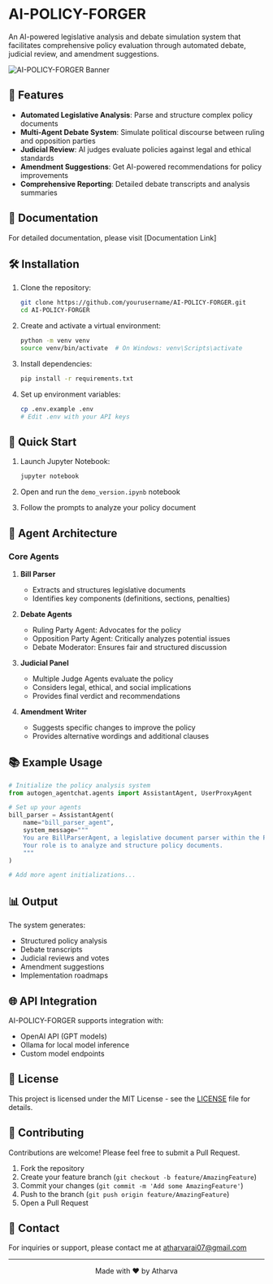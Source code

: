# AI-POLICY-FORGER

An AI-powered legislative analysis and debate simulation system that facilitates comprehensive policy evaluation through automated debate, judicial review, and amendment suggestions.

![AI-POLICY-FORGER Banner](https://via.placeholder.com/1200x400/2d3748/ffffff?text=AI-POLICY-FORGER)

## 🚀 Features

- **Automated Legislative Analysis**: Parse and structure complex policy documents
- **Multi-Agent Debate System**: Simulate political discourse between ruling and opposition parties
- **Judicial Review**: AI judges evaluate policies against legal and ethical standards
- **Amendment Suggestions**: Get AI-powered recommendations for policy improvements
- **Comprehensive Reporting**: Detailed debate transcripts and analysis summaries

## 📄 Documentation

For detailed documentation, please visit [Documentation Link]

## 🛠️ Installation

1. Clone the repository:
   ```bash
   git clone https://github.com/yourusername/AI-POLICY-FORGER.git
   cd AI-POLICY-FORGER
   ```

2. Create and activate a virtual environment:
   ```bash
   python -m venv venv
   source venv/bin/activate  # On Windows: venv\Scripts\activate
   ```

3. Install dependencies:
   ```bash
   pip install -r requirements.txt
   ```

4. Set up environment variables:
   ```bash
   cp .env.example .env
   # Edit .env with your API keys
   ```

## 🚀 Quick Start

1. Launch Jupyter Notebook:
   ```bash
   jupyter notebook
   ```

2. Open and run the `demo_version.ipynb` notebook

3. Follow the prompts to analyze your policy document

## 🤖 Agent Architecture

### Core Agents

1. **Bill Parser**
   - Extracts and structures legislative documents
   - Identifies key components (definitions, sections, penalties)

2. **Debate Agents**
   - Ruling Party Agent: Advocates for the policy
   - Opposition Party Agent: Critically analyzes potential issues
   - Debate Moderator: Ensures fair and structured discussion

3. **Judicial Panel**
   - Multiple Judge Agents evaluate the policy
   - Considers legal, ethical, and social implications
   - Provides final verdict and recommendations

4. **Amendment Writer**
   - Suggests specific changes to improve the policy
   - Provides alternative wordings and additional clauses

## 📚 Example Usage

```python
# Initialize the policy analysis system
from autogen_agentchat.agents import AssistantAgent, UserProxyAgent

# Set up your agents
bill_parser = AssistantAgent(
    name="bill_parser_agent",
    system_message="""
    You are BillParserAgent, a legislative document parser within the PolicyForgeAI system.
    Your role is to analyze and structure policy documents.
    """
)

# Add more agent initializations...
```

## 📊 Output

The system generates:
- Structured policy analysis
- Debate transcripts
- Judicial reviews and votes
- Amendment suggestions
- Implementation roadmaps

## 🌐 API Integration

AI-POLICY-FORGER supports integration with:
- OpenAI API (GPT models)
- Ollama for local model inference
- Custom model endpoints

## 📝 License

This project is licensed under the MIT License - see the [LICENSE](LICENSE) file for details.

## 🤝 Contributing

Contributions are welcome! Please feel free to submit a Pull Request.

1. Fork the repository
2. Create your feature branch (`git checkout -b feature/AmazingFeature`)
3. Commit your changes (`git commit -m 'Add some AmazingFeature'`)
4. Push to the branch (`git push origin feature/AmazingFeature`)
5. Open a Pull Request

## 📧 Contact

For inquiries or support, please contact me at atharvarai07@gmail.com


---

<div align="center">
  Made with ❤️ by Atharva
</div>
